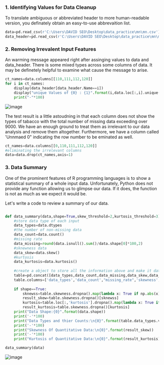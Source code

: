 ### 1. Identifying Values for Data Cleanup

To translate ambiguous or abbreviated header to more human-readable version, you definately obtain an easy-to-use abbrevaition list. 

```python
data=pd.read_csv(r'C:\Users\DAVID SEO\Desktop\data_practice\mn\mn.csv')
data_header=pd.read_csv(r'C:\Users\DAVID SEO\Desktop\data_practice\mn\mn_headers_updated.csv')
```

### 2. Removing Irrevalent Input Features
An warming message appeared right after assinging values to data and data_header. There is some mixed types across some columns of data.
It may be definetely helpful to examine what cause the message to arise. 

```python
ct_names=data.columns[[110,111,112,120]]
for i in ct_names:
    display(data_header[data_header.Name==i])
    display("unique Values of {0} : {1}".format(i,data.loc[:,i].unique()))
    print("-"*100)
 ```
![image](https://user-images.githubusercontent.com/53164959/70676036-3b2f0780-1cce-11ea-9227-a4736c158baf.png)


The test result is a little astoudning in that each column does not  show the types of tabacco with the total number of missing data 
exceeding over 9000. We have an enough ground to treat them as irrelevant to our data analysis and remove them altogether. Furthermore, 
we have a column called 'Unnmaed 0" indicating the row number to be eminated as well. 

```python
ct_names=data.columns[[0,110,111,112,120]]
#eliminating the irrelevant columns
data=data.drop(ct_names,axis=1)
```

### 3. Data Summary

One of the prominent features of R programming languages is to show a statistical summary of a whole input data. Unfortunately, Python does not provide any function allowing us to glimpse our data.  If it does, the function is not as much as we expect it would be. 

Let's write a code to review a summary of our data. 

```python

def data_summary(data,shape=True,skew_threshold=2,kurtosis_threshold=3):
    #store data type of each input
    data_types=data.dtypes
    #the number of non-missing data 
    data_count=data.count()
    #missing rate
    data_missing=round(data.isnull().sum()/data.shape[0]*100,2)
    #sknewness data
    data_skew=data.skew()
    #kurtosis
    data_kurtosis=data.kurtosis()
    
    #create a object to store all the information above and make it datafrmae format
    table=pd.concat([data_types,data_count,data_missing,data_skew,data_kurtosis],axis=1)
    table.columns=['data_types','data_count',"missing_rate",'skewness','kurtosis']
    
    if shape==True:
        sknewss=table.skewness.dropna().map(lambda x: True if np.abs(x)>=skew_threshold else False )
        result_skew=table.skewness.dropna()[sknewss]
        kurtosis=table.loc[:,'kurtosis'].dropna().map(lambda x: True if x>=kurtosis_threshold else False )
        result_kurtosis=table.skewness.dropna()[kurtosis]
    print("Data Shape:{0}".format(data.shape))
    print('-'*100)
    print("Data Types and thier Counts:\n{0}".format(table.data_types.value_counts()))
    print('-'*100)
    print("Skewness Of Quantitative Data:\n{0}".format(result_skew))
    print('-'*100)
    print("Kurtosis of Quantitative Data:\n{0}".format(result_kurtosis))

data_summary(data)
```
![image](https://user-images.githubusercontent.com/53164959/70679348-28b9cb80-1cd8-11ea-88a1-af1a46740f94.png)


  

